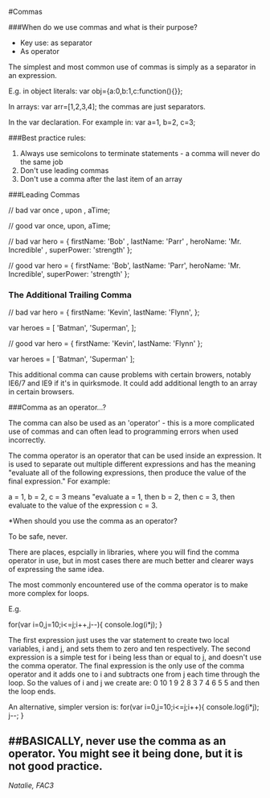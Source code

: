 #Commas

###When do we use commas and what is their purpose?

  - Key use: as separator 
  - As operator 

The simplest and most common use of commas is simply as a separator in an expression. 

E.g. in object literals:
var obj={a:0,b:1,c:function(){}};

In arrays:
var arr=[1,2,3,4];
the commas are just separators.

In the var declaration. For example in:
var a=1,
    b=2,
    c=3;

###Best practice rules:

1) Always use semicolons to terminate statements - a comma will never do the same job<br>
2) Don't use leading commas<br>
3) Don't use a comma after the last item of an array

###Leading Commas

// bad
var once
  , upon
  , aTime;

// good
var once,
    upon,
    aTime;

// bad
var hero = {
    firstName: 'Bob'
  , lastName: 'Parr'
  , heroName: 'Mr. Incredible'
  , superPower: 'strength'
};

// good
var hero = {
  firstName: 'Bob',
  lastName: 'Parr',
  heroName: 'Mr. Incredible',
  superPower: 'strength'
};

### The Additional Trailing Comma

  // bad
  var hero = {
    firstName: 'Kevin',
    lastName: 'Flynn',
  };

  var heroes = [
    'Batman',
    'Superman',
  ];

  // good
  var hero = {
    firstName: 'Kevin',
    lastName: 'Flynn'
  };

  var heroes = [
    'Batman',
    'Superman'
  ];
  
This additional comma can cause problems with certain browers, notably IE6/7 and IE9 if it's in quirksmode. It could add additional length to an array in certain browsers.

###Comma as an operator...?


The comma can also be used as an 'operator' - this is a more complicated use of commas and can often lead to programming errors when used incorrectly.

The comma operator is an operator that can be used inside an expression. It is used to separate out multiple different expressions and has the meaning "evaluate all of the following expressions, then produce the value of the final expression." For example:

a = 1, b = 2, c = 3
means "evaluate a = 1, then b = 2, then c = 3, then evaluate to the value of the expression c = 3.

*When should you use the comma as an operator?

To be safe, never.

There are places, espcially in libraries, where you will find the comma operator in use, but in most cases there are much better and clearer ways of expressing the same idea. 

The most commonly encountered use of the comma operator is to make more complex for loops. 

E.g.

for(var i=0,j=10;i<=j;i++,j--){ 
 console.log(i*j); 
}

The first expression just uses the var statement to create two local variables, i and j, and sets them to zero and ten respectively. The second expression is a simple test for i being less than or equal to j, and doesn't use the comma operator. 
The final expression is the only use of the comma operator and it adds one to i and subtracts one from j each time through the loop. So the values of i and j we create are:
0 10
1 9
2 8
3 7
4 6
5 5
and then the loop ends.

An alternative, simpler version is:
for(var i=0,j=10;i<=j;i++){
 console.log(i*j);
 j--;
}

##BASICALLY, never use the comma as an operator. You might see it being done, but it is not good practice.
--------
*Natalie, FAC3*
